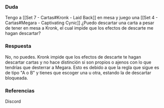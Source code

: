 ### Duda
Tengo a [[Set 7 - Cartas#Kronk - Laid Back]] en mesa y juego una [[Set 4 - Cartas#Megara - Captivating Cynic]] ¿Puedo descartar una carta a pesar de tener en mesa a Kronk, el cual impide que los efectos de descarte me hagan descartar?
### Respuesta
No, no puedes. Kronk impide que los efectos de descarte te hagan descartar cartas y no hace distinción si son propios o ajenos con lo que tendrías que desterrar a Megara. Esto es debido a que la regla que sigue es de tipo "A o B" y tienes que escoger una u otra, estando la de descartar bloqueada.
### Referencias
Discord